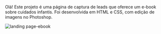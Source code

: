 Olá! 
Este projeto é uma página de captura de leads que oferece um e-book sobre cuidados infantis. 
Foi desenvolvida em HTML e CSS, com edição de imagens no Photoshop.

![landing page-ebook](https://user-images.githubusercontent.com/92488087/141700215-6fbc8a5d-3028-4d7c-add5-6a59a10c54a2.png)
